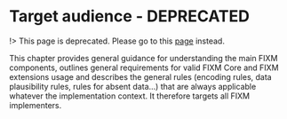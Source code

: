# Target audience - DEPRECATED

!> This page is deprecated. Please go to this [page](general-guidance/fx_overview) instead.

This chapter provides general guidance for understanding the main FIXM components, outlines general requirements for valid FIXM Core and FIXM extensions usage and describes the general rules (encoding rules, data plausibility rules, rules for absent data…) that are always applicable whatever the implementation context. It therefore targets all FIXM implementers.
